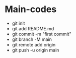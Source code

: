 # Main-codes

- git init
- git add README.md
- git commit -m "first commit"
- git branch -M main
- git remote add origin 
- git push -u origin main

